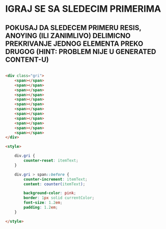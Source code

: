 # IGRAJ SE SA SLEDECIM PRIMERIMA

## POKUSAJ DA SLEDECEM PRIMERU RESIS, ANOYING (ILI ZANIMLIVO) DELIMICNO PREKRIVANJE JEDNOG ELEMENTA PREKO DRUGOG (HINT: PROBLEM NIJE U GENERATED CONTENT-U)

```HTML

<div class="gri">
    <span></span>
    <span></span>
    <span></span>
    <span></span>
    <span></span>
    <span></span>
    <span></span>
    <span></span>
    <span></span>
    <span></span>
    <span></span>
    <span></span>
</div>

<style>

    div.gri {
        counter-reset: itemText;
    }

    div.gri > span::before {
        counter-increment: itemText;
        content: counter(itemText);

        background-color: pink;
        border: 1px solid currentColor;
        font-size: 1.2em;
        padding: 1.2em;
    }

</style>


```
